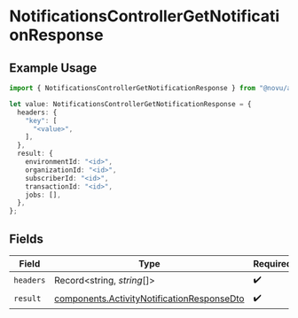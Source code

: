 # NotificationsControllerGetNotificationResponse

## Example Usage

```typescript
import { NotificationsControllerGetNotificationResponse } from "@novu/api/models/operations";

let value: NotificationsControllerGetNotificationResponse = {
  headers: {
    "key": [
      "<value>",
    ],
  },
  result: {
    environmentId: "<id>",
    organizationId: "<id>",
    subscriberId: "<id>",
    transactionId: "<id>",
    jobs: [],
  },
};
```

## Fields

| Field                                                                                                    | Type                                                                                                     | Required                                                                                                 | Description                                                                                              |
| -------------------------------------------------------------------------------------------------------- | -------------------------------------------------------------------------------------------------------- | -------------------------------------------------------------------------------------------------------- | -------------------------------------------------------------------------------------------------------- |
| `headers`                                                                                                | Record<string, *string*[]>                                                                               | :heavy_check_mark:                                                                                       | N/A                                                                                                      |
| `result`                                                                                                 | [components.ActivityNotificationResponseDto](../../models/components/activitynotificationresponsedto.md) | :heavy_check_mark:                                                                                       | N/A                                                                                                      |